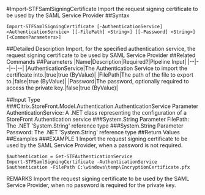#Import-STFSamlSigningCertificate
Import the request signing certificate to be used by the SAML Service Provider
##Syntax
```Import-STFSamlSigningCertificate [-AuthenticationService] <AuthenticationService> [[-FilePath] <String>] [[-Password] <String>] [<CommonParameters>]
```
##Detailed Description
Import, for the specified authentication service, the request signing certificate to be used by SAML Service Provider
##Related Commands
##Parameters
|Name|Description|Required?|Pipeline Input||--|--|--|--||AuthenticationService|The Authentication Service to import the certificate into.|true|true (ByValue)||FilePath|The path of the file to export to.|false|true (ByValue)||Password|The password, optionally required to access the private key.|false|true (ByValue)|##Input Type
###Citrix.StoreFront.Model.Authentication.AuthenticationService
Parameter AuthenticationService: A .NET class representing the configuration of a StoreFront Authentication service
###System.String
Parameter FilePath: The .NET 'System.String' reference type
###System.String
Parameter Password: The .NET 'System.String' reference type
##Return Values
##Examples
###EXAMPLE 1 Import the request signing certificate to be used by the SAML Service Provider, when a password is not required.
```$authentication = Get-STFAuthenticationService
Import-STFSamlSigningCertificate -AuthenticationService $authentication -FilePath C:\windows\temp\EncryptionCertificate.pfx
```
REMARKS
Import the request signing certificate to be used by the SAML Service Provider, when no password is required for the
private key.

